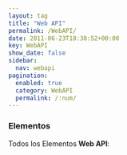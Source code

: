```yaml
---
layout: tag
title: "Web API"
permalink: /WebAPI/
date: 2011-06-23T18:38:52+00:00
key: WebAPI
show_date: false
sidebar:
  nav: webapi
pagination: 
  enabled: true
  category: WebAPI
  permalink: /:num/    
---
```


<h3>Elementos</h3>
Todos los Elementos <strong>Web API</strong>:

<br><br>

